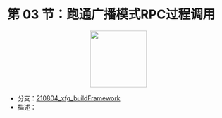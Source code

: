 # 第 03 节：跑通广播模式RPC过程调用

<div align="center">
    <img src="https://codechina.csdn.net/KnowledgePlanet/Lottery/-/raw/master/doc/assets/img/3-00.png" width="128">
</div>

- 分支：[210804_xfg_buildFramework](https://codechina.csdn.net/KnowledgePlanet/Lottery/-/tree/210804_xfg_buildFramework)
- 描述：